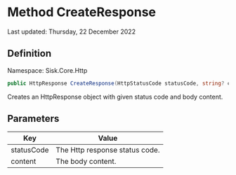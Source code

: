 # Method CreateResponse
Last updated: Thursday, 22 December 2022

## Definition
Namespace: Sisk.Core.Http

```csharp
public HttpResponse CreateResponse(HttpStatusCode statusCode, string? content)
```

Creates an HttpResponse object with given status code and body content.

## Parameters

| Key | Value |
| --- | --- |
| statusCode | The Http response status code. | 
| content | The body content. | 

